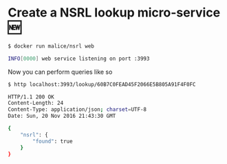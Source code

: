 # Create a NSRL lookup micro-service :new:

```bash
$ docker run malice/nsrl web

INFO[0000] web service listening on port :3993
```

Now you can perform queries like so

```bash
$ http localhost:3993/lookup/60B7C0FEAD45F2066E5B805A91F4F0FC
```

```bash
HTTP/1.1 200 OK
Content-Length: 24
Content-Type: application/json; charset=UTF-8
Date: Sun, 20 Nov 2016 21:43:30 GMT

{
    "nsrl": {
        "found": true
    }
}
```
